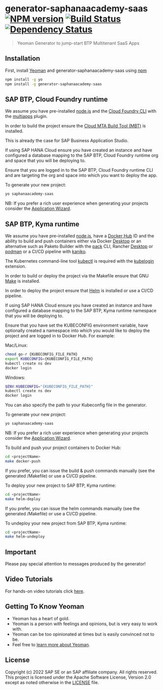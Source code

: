 # generator-saphanaacademy-saas [![NPM version][npm-image]][npm-url] [![Build Status][travis-image]][travis-url] [![Dependency Status][daviddm-image]][daviddm-url]
> Yeoman Generator to jump-start BTP Multitenant SaaS Apps

## Installation

First, install [Yeoman](http://yeoman.io) and generator-saphanaacademy-saas using [npm](https://www.npmjs.com/)

```bash
npm install -g yo
npm install -g generator-saphanaacademy-saas
```

## SAP BTP, Cloud Foundry runtime
We assume you have pre-installed [node.js](https://nodejs.org/) and the [Cloud Foundry CLI](https://github.com/cloudfoundry/cli) with the [multiapps](https://github.com/cloudfoundry-incubator/multiapps-cli-plugin) plugin.

In order to build the project ensure the [Cloud MTA Build Tool (MBT)](https://sap.github.io/cloud-mta-build-tool/) is installed. 

This is already the case for SAP Business Application Studio.

If using SAP HANA Cloud ensure you have created an instance and have configured a database mapping to the SAP BTP, Cloud Foundry runtime org and space that you will be deploying to.

Ensure that you are logged in to the SAP BTP, Cloud Foundry runtime CLI and are targeting the org and space into which you want to deploy the app.

To generate your new project:

```bash
yo saphanaacademy-saas
```
NB: If you prefer a rich user experience when generating your projects consider the [Application Wizard](https://marketplace.visualstudio.com/items?itemName=SAPOS.yeoman-ui).

## SAP BTP, Kyma runtime
We assume you have pre-installed [node.js](https://nodejs.org/), have a [Docker Hub](https://hub.docker.com/) ID and the ability to build and push containers either via Docker [Desktop](https://www.docker.com/products/docker-desktop) or an alternative such as Paketo Builder with the [pack](https://buildpacks.io/docs/tools/pack/) CLI, Rancher [Desktop](https://rancherdesktop.io/) or [podman](https://podman.io) or a CI/CD pipeline with [kaniko](https://github.com/GoogleContainerTools/kaniko).

The Kubernetes command-line tool [kubectl](https://kubernetes.io/docs/tasks/tools/) is required with the [kubelogin](https://github.com/int128/kubelogin) extension.

In order to build or deploy the project via the Makefile ensure that GNU [Make](https://www.gnu.org/software/make) is installed.

In order to deploy the project ensure that [Helm](https://helm.sh/docs/intro/install) is installed or use a CI/CD pipeline.

If using SAP HANA Cloud ensure you have created an instance and have configured a database mapping to the SAP BTP, Kyma runtime namespace that you will be deploying to.

Ensure that you have set the KUBECONFIG environment variable, have optionally created a namespace into which you would like to deploy the project and are logged in to Docker Hub. For example:

Mac/Linux:
```bash
chmod go-r {KUBECONFIG_FILE_PATH}
export KUBECONFIG={KUBECONFIG_FILE_PATH}
kubectl create ns dev
docker login
```
Windows:
```powershell
$ENV:KUBECONFIG="{KUBECONFIG_FILE_PATH}"
kubectl create ns dev
docker login
```

You can also specify the path to your Kubeconfig file in the generator.

To generate your new project:
```bash
yo saphanaacademy-saas
```
NB: If you prefer a rich user experience when generating your projects consider the [Application Wizard](https://marketplace.visualstudio.com/items?itemName=SAPOS.yeoman-ui).

To build and push your project containers to Docker Hub:
```bash
cd <projectName>
make docker-push
```
If you prefer, you can issue the build & push commands manually (see the generated <projectName>/Makefile) or use a CI/CD pipeline.

To deploy your new project to SAP BTP, Kyma runtime:
```bash
cd <projectName>
make helm-deploy
```
If you prefer, you can issue the helm commands manually (see the generated <projectName>/Makefile) or use a CI/CD pipeline.

To undeploy your new project from SAP BTP, Kyma runtime:
```bash
cd <projectName>
make helm-undeploy
```

## Important
Please pay special attention to messages produced by the generator!

## Video Tutorials

For hands-on video tutorials click [here](https://www.youtube.com/playlist?list=PLkzo92owKnVx3Sh0nemX8GoSNzJGfsWJM).

## Getting To Know Yeoman

 * Yeoman has a heart of gold.
 * Yeoman is a person with feelings and opinions, but is very easy to work with.
 * Yeoman can be too opinionated at times but is easily convinced not to be.
 * Feel free to [learn more about Yeoman](http://yeoman.io/).

## License

Copyright (c) 2022 SAP SE or an SAP affiliate company. All rights reserved. This project is licensed under the Apache Software License, Version 2.0 except as noted otherwise in the [LICENSE](LICENSE) file.

[npm-image]: https://badge.fury.io/js/generator-saphanaacademy-saas.svg
[npm-url]: https://npmjs.org/package/generator-saphanaacademy-saas
[travis-image]: https://travis-ci.com/saphanaacademy/generator-saphanaacademy-saas.svg?branch=master
[travis-url]: https://travis-ci.com/saphanaacademy/generator-saphanaacademy-saas
[daviddm-image]: https://david-dm.org/saphanaacademy/generator-saphanaacademy-saas.svg?theme=shields.io
[daviddm-url]: https://david-dm.org/saphanaacademy/generator-saphanaacademy-saas

